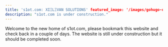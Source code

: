```yaml
---
title: 's1ot.com: XIΞLΞVAN SOLUTIONS' featured_image: '/images/gohugo-default-sample-hero-image.jpg'
description: "s1ot.com is under construction."
---
```


Welcome to the new home of s1ot.com, please bookmark this website and check back in a couple of days. The website is
still under construction but it should be completed soon.

